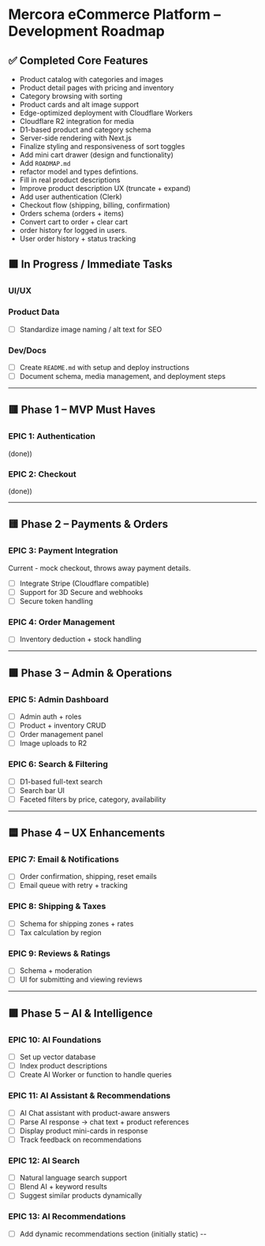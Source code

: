 # Mercora eCommerce Platform – Development Roadmap

## ✅ Completed Core Features
- Product catalog with categories and images
- Product detail pages with pricing and inventory
- Category browsing with sorting
- Product cards and alt image support
- Edge-optimized deployment with Cloudflare Workers
- Cloudflare R2 integration for media
- D1-based product and category schema
- Server-side rendering with Next.js
- Finalize styling and responsiveness of sort toggles
- Add mini cart drawer (design and functionality)
- Add `ROADMAP.md`
- refactor model and types defintions.
- Fill in real product descriptions
- Improve product description UX (truncate + expand)
- Add user authentication (Clerk)
- Checkout flow (shipping, billing, confirmation)
- Orders schema (orders + items)
- Convert cart to order + clear cart
- order history for logged in users.
- User order history + status tracking

## 🟧 In Progress / Immediate Tasks

### UI/UX

### Product Data

- [ ] Standardize image naming / alt text for SEO

### Dev/Docs
- [ ] Create `README.md` with setup and deploy instructions
- [ ] Document schema, media management, and deployment steps

---

## 🟥 Phase 1 – MVP Must Haves

### EPIC 1: Authentication
(done))

### EPIC 2: Checkout
(done))

---

## 🟨 Phase 2 – Payments & Orders

### EPIC 3: Payment Integration
Current - mock checkout, throws away payment details.
- [ ] Integrate Stripe (Cloudflare compatible)
- [ ] Support for 3D Secure and webhooks
- [ ] Secure token handling

### EPIC 4: Order Management
- [ ] Inventory deduction + stock handling

---

## 🟩 Phase 3 – Admin & Operations

### EPIC 5: Admin Dashboard
- [ ] Admin auth + roles
- [ ] Product + inventory CRUD
- [ ] Order management panel
- [ ] Image uploads to R2

### EPIC 6: Search & Filtering
- [ ] D1-based full-text search
- [ ] Search bar UI
- [ ] Faceted filters by price, category, availability

---

## 🟦 Phase 4 – UX Enhancements

### EPIC 7: Email & Notifications
- [ ] Order confirmation, shipping, reset emails
- [ ] Email queue with retry + tracking

### EPIC 8: Shipping & Taxes
- [ ] Schema for shipping zones + rates
- [ ] Tax calculation by region

### EPIC 9: Reviews & Ratings
- [ ] Schema + moderation
- [ ] UI for submitting and viewing reviews

---

## 🟪 Phase 5 – AI & Intelligence

### EPIC 10: AI Foundations
- [ ] Set up vector database 
- [ ] Index product descriptions
- [ ] Create AI Worker or function to handle queries

### EPIC 11: AI Assistant & Recommendations
- [ ] AI Chat assistant with product-aware answers
- [ ] Parse AI response → chat text + product references
- [ ] Display product mini-cards in response
- [ ] Track feedback on recommendations

### EPIC 12: AI Search
- [ ] Natural language search support
- [ ] Blend AI + keyword results
- [ ] Suggest similar products dynamically

### EPIC 13: AI Recommendations
- [ ] Add dynamic recommendations section (initially static) -- 

